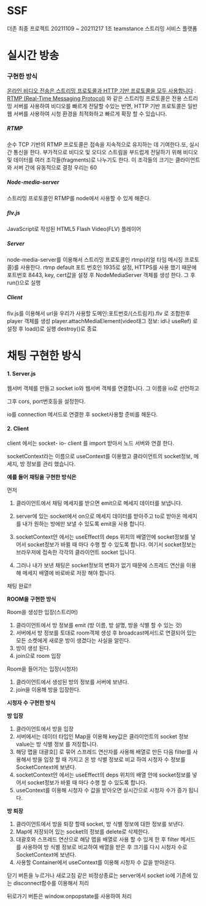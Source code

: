 # SSF
더존 최종 프로젝트
20211109 ~ 20211217
1조 teamstance
스트리밍 서비스 플랫폼

# 실시간 방송
### 구현한 방식

[온라인 비디오 전송은 스트리밍 프로토콜과 HTTP 기반 프로토콜을 모두 사용합니다](https://www.streamingmedia.com/Articles/ReadArticle.aspx?ArticleID=84496) . [RTMP (Real-Time Messaging Protocol)](https://www.wowza.com/blog/rtmp-streaming-real-time-messaging-protocol) 와 같은 스트리밍 프로토콜은 전용 스트리밍 서버를 사용하여 비디오를 빠르게 전달할 수있는 반면, HTTP 기반 프로토콜은 일반 웹 서버를 사용하여 시청 환경을 최적화하고 빠르게 확장 할 수 있습니다.

##### RTMP

순수 TCP 기반의 RTMP 프로토콜은 접속을 지속적으로 유지하는 데 기여한다.또, 실시간 통신을 한다. 부가적으로 비디오 및 오디오 스트림을 부드럽게 전달하기 위해 비디오 및 데이터를 여러 조각들(fragments)로 나누기도 한다. 이 조각들의 크기는 클라이언트와 서버 간에 유동적으로 결정 우리는 60

##### Node-media-server

스트리밍 프로토콜인 RTMP를 node에서 사용할 수 있게 해준다.

##### flv.js

JavaScript로 작성된 HTML5 Flash Video(FLV) 플레이어

##### Server

node-media-server를 이용해서 스트리밍 프로토콜인 rtmp(리얼 타임 메시징 프로토콜)를 사용한다.
rtmp default 포트 번호인 1935로 설정, HTTPS를 사용 했기 때문에 포트번호 8443, key, cert값을 설정 후 
NodeMediaServer 객체를 생성 한다. 그 후 run()으로 실행

##### Client

flv.js를 이용해서 
url을 우리가 사용할 도메인:포트번호/{스트림키}.flv 로 조합한후 player 객체를 생성
player.attachMediaElement(video태그 정보: id나 useRef) 로 설정 후
load()로 실행 destroy()로 종료

# 채팅 구현한 방식

#### 1. Server.js

웹서버 객체를 만들고 socket io와 웹서버 객체를 연결합니다. 그 이름을 io로 선언하고

그후 cors, port번호등을 설정한다.

io를 connection 메서드로 연결한 후 socket사용할 준비를 해둔다.

#### 2. Client

client 에서는 socket- io- client 를 import 받아서 노드 서버와 연결 한다.

socketContext라는 이름으로 useContext를 이용했고 클라이언트의 socket정보, 메세지, 방 정보를  관리 했습니다.

**예를 들어 채팅을 구현한 방식은** 

먼저 

 1. 클라이언트에서 채팅 메세지를 받으면 emit으로 메세지 데이터를 보냅니다.

 2. server에 있는 socket에서  on으로 메세지 데이터를 받아주고  to로 받아온 메세지를 내가 원하는 방에만 보낼 수 있도록 emit을 사용 합니다.

1. socketContext안 에서는 useEffect의 deps 위치의 배열안에 socket정보를 넣어서 socket정보가 바뀔 때 마다 수행 할 수 있도록 합니다. 여기서 socket정보는 브라우저에 접속한 각각의 클라이언트 socket 입니다. 
2. 그러나 내가 보낸 채팅은 socket정보의 변화가 없기 때문에 스프레드 연산을 이용해  메세지 배열에 바로바로 저장 해야 합니다.

채팅 완료!!

**ROOM을 구현한 방식**

Room을 생성한 입장(스트리머)

1. 클라이언트에서 방 정보를 emit (방 이름, 방 설명, 방을 식별 할 수 있는 것)
2. 서버에서 방 정보를 토대로 room객체 생성 후 broadcast메서드로 연결되어 있는 모든 소켓에게 새로운 방이 생겼다는 사실을 알린다.
3. 방이 생성 된다. 
4. join으로 room 입장

Room을 들어가는 입장(시청자)

1. 클라이언트에서 생성된 방의 정보를 서버에 보낸다.
2. join을 이용해 방을 입장한다.

**시청자 수 구현한 방식**

**방 입장**

1. 클라이언트에서 방을 입장
2. 서버에서는 데이터 타입인 Map을 이용해 key값은 클라이언트의 socket 정보 value는 방 식별 정보 를 저장합니다.
3. 해당 맵을 대괄호[] 로 묶어 스프레드 연산자를 사용해 배열로 만든 다음 filter를 사용해서 방을 입장 할 때 가지고 온 방 식별 정보로  비교 하여 시청자 수 정보를 SocketContext에 보낸다.
4. socketContext안 에서는 useEffect의 deps 위치의 배열 안에 socket정보를 넣어서 socket정보가 바뀔 때 마다 수행 할 수 있도록 합니다.  
5. useContext를 이용해 시청자 수 값을 받아오면 실시간으로 시청자 수가 증가 됩니다.

**방 퇴장**

1. 클라이언트에서 방을 퇴장 할때 socket, 방 식별 정보에 대한 정보를 보낸다.
2. Map에 저장되어 있는 socket의 정보를 delete로 삭제한다.
3. 대괄호와 스프레드 연산으로 해당 맵을 배열로 사용 할 수 있게 한 후 filter 메서드를 사용하여 방 식별 정보로 비교하여 배열을 받은 후 크기를 다시 시청자 수로 SocketContext에 보낸다.
4. 사용할 Container에서 useContext를 이용해 시청자 수 값을 받아온다.

닫기 버튼을 누르거나 새로고침 같은 비정상종료는 server에서 socket io에 기존에 있는  disconnect함수를 이용해서 처리 

뒤로가기 버튼은 window.onpopstate를 사용하여 처리
